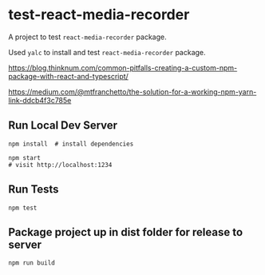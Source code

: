 # test-react-media-recorder

A project to test `react-media-recorder` package.

Used `yalc` to install and test `react-media-recorder` package.

<https://blog.thinknum.com/common-pitfalls-creating-a-custom-npm-package-with-react-and-typescript/>

<https://medium.com/@mtfranchetto/the-solution-for-a-working-npm-yarn-link-ddcb4f3c785e>

## Run Local Dev Server

    npm install  # install dependencies

    npm start
    # visit http://localhost:1234

## Run Tests

    npm test

## Package project up in dist folder for release to server

    npm run build
